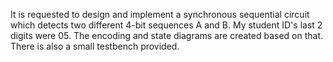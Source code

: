 It is requested to design and implement a synchronous sequential circuit which detects two different 4-bit sequences A and B.
My student ID's last 2 digits were 05. The encoding and state diagrams are created based on that. There is also a small testbench provided.
